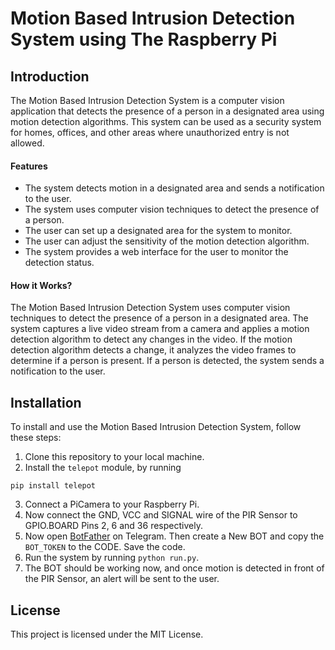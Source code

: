 # Motion Based Intrusion Detection System using The Raspberry Pi

## Introduction
The Motion Based Intrusion Detection System is a computer vision application that detects the presence of a person in a designated area using motion detection algorithms. This system can be used as a security system for homes, offices, and other areas where unauthorized entry is not allowed.

#### Features
- The system detects motion in a designated area and sends a notification to the user.
- The system uses computer vision techniques to detect the presence of a person.
- The user can set up a designated area for the system to monitor.
- The user can adjust the sensitivity of the motion detection algorithm.
- The system provides a web interface for the user to monitor the detection status.

#### How it Works?
The Motion Based Intrusion Detection System uses computer vision techniques to detect the presence of a person in a designated area. The system captures a live video stream from a camera and applies a motion detection algorithm to detect any changes in the video. If the motion detection algorithm detects a change, it analyzes the video frames to determine if a person is present. If a person is detected, the system sends a notification to the user.

## Installation
To install and use the Motion Based Intrusion Detection System, follow these steps:
1. Clone this repository to your local machine.
2. Install the `telepot` module, by running
```
pip install telepot
```
3. Connect a PiCamera to your Raspberry Pi.
4. Now connect the GND, VCC and SIGNAL wire of the PIR Sensor to GPIO.BOARD Pins 2, 6 and 36 respectively.
5. Now open [BotFather](https://t.me/BotFather) on Telegram. Then create a New BOT and copy the `BOT_TOKEN` to the CODE. Save the code.
6. Run the system by running `python run.py`.
7. The BOT should be working now, and once motion is detected in front of the PIR Sensor, an alert will be sent to the user.

## License

This project is licensed under the MIT License.
